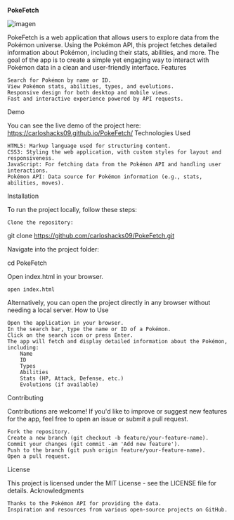 **PokeFetch**

![imagen](https://github.com/user-attachments/assets/f2713038-f48e-44e7-ab6b-f5bcf66c8e37)



PokeFetch is a web application that allows users to explore data from the Pokémon universe. Using the Pokémon API, this project fetches detailed information about Pokémon, including their stats, abilities, and more. The goal of the app is to create a simple yet engaging way to interact with Pokémon data in a clean and user-friendly interface.
Features

    Search for Pokémon by name or ID.
    View Pokémon stats, abilities, types, and evolutions.
    Responsive design for both desktop and mobile views.
    Fast and interactive experience powered by API requests.

Demo

You can see the live demo of the project here:
https://carloshacks09.github.io/PokeFetch/
Technologies Used

    HTML5: Markup language used for structuring content.
    CSS3: Styling the web application, with custom styles for layout and responsiveness.
    JavaScript: For fetching data from the Pokémon API and handling user interactions.
    Pokémon API: Data source for Pokémon information (e.g., stats, abilities, moves).

Installation

To run the project locally, follow these steps:

    Clone the repository:

git clone https://github.com/carloshacks09/PokeFetch.git

Navigate into the project folder:

cd PokeFetch

Open index.html in your browser.

    open index.html

Alternatively, you can open the project directly in any browser without needing a local server.
How to Use

    Open the application in your browser.
    In the search bar, type the name or ID of a Pokémon.
    Click on the search icon or press Enter.
    The app will fetch and display detailed information about the Pokémon, including:
        Name
        ID
        Types
        Abilities
        Stats (HP, Attack, Defense, etc.)
        Evolutions (if available)

Contributing

Contributions are welcome! If you'd like to improve or suggest new features for the app, feel free to open an issue or submit a pull request.

    Fork the repository.
    Create a new branch (git checkout -b feature/your-feature-name).
    Commit your changes (git commit -am 'Add new feature').
    Push to the branch (git push origin feature/your-feature-name).
    Open a pull request.

License

This project is licensed under the MIT License - see the LICENSE file for details.
Acknowledgments

    Thanks to the Pokémon API for providing the data.
    Inspiration and resources from various open-source projects on GitHub.
